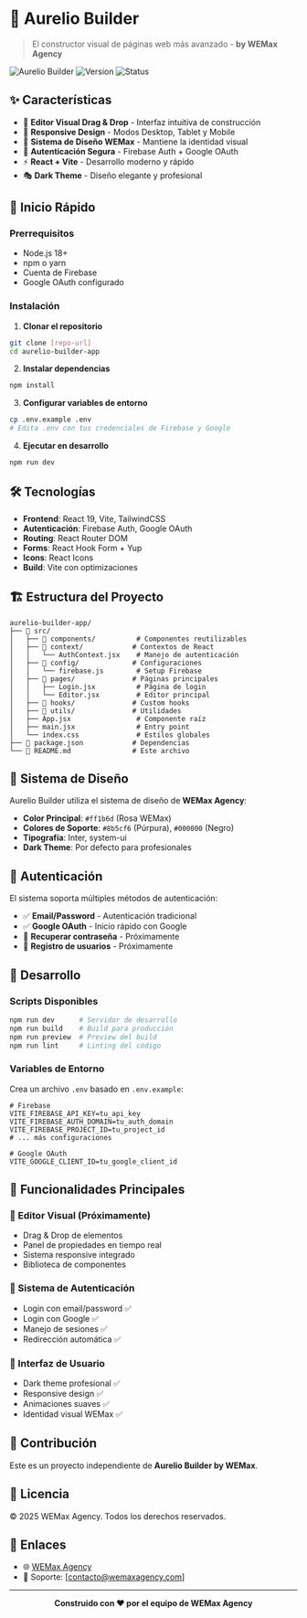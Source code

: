 # 🎨 Aurelio Builder

> El constructor visual de páginas web más avanzado - **by WEMax Agency**

![Aurelio Builder](https://img.shields.io/badge/Aurelio_Builder-v1.0.0-ff1b6d?style=for-the-badge&logo=data:image/svg+xml;base64,PHN2ZyB2aWV3Qm94PSIwIDAgMjQgMjQiIGZpbGw9ImN1cnJlbnRDb2xvciI+PHBhdGggZD0iTTEyIDJMMiA3TDEyIDEyTDIyIDdMMTIgMloiLz48cGF0aCBkPSJNMiAxN0wxMiAyMkwyMiAxNyIvPjxwYXRoIGQ9Ik0yIDEyTDEyIDE3TDIyIDEyIi8+PC9zdmc+)
![Version](https://img.shields.io/badge/version-1.0.0-blue?style=flat-square)
![Status](https://img.shields.io/badge/status-development-orange?style=flat-square)

## ✨ Características

- 🎯 **Editor Visual Drag & Drop** - Interfaz intuitiva de construcción
- 📱 **Responsive Design** - Modos Desktop, Tablet y Mobile
- 🎨 **Sistema de Diseño WEMax** - Mantiene la identidad visual
- 🔐 **Autenticación Segura** - Firebase Auth + Google OAuth
- ⚡ **React + Vite** - Desarrollo moderno y rápido
- 🎭 **Dark Theme** - Diseño elegante y profesional

## 🚀 Inicio Rápido

### Prerrequisitos
- Node.js 18+ 
- npm o yarn
- Cuenta de Firebase
- Google OAuth configurado

### Instalación

1. **Clonar el repositorio**
```bash
git clone [repo-url]
cd aurelio-builder-app
```

2. **Instalar dependencias**
```bash
npm install
```

3. **Configurar variables de entorno**
```bash
cp .env.example .env
# Edita .env con tus credenciales de Firebase y Google
```

4. **Ejecutar en desarrollo**
```bash
npm run dev
```

## 🛠️ Tecnologías

- **Frontend**: React 19, Vite, TailwindCSS
- **Autenticación**: Firebase Auth, Google OAuth
- **Routing**: React Router DOM
- **Forms**: React Hook Form + Yup
- **Icons**: React Icons
- **Build**: Vite con optimizaciones

## 🏗️ Estructura del Proyecto

```
aurelio-builder-app/
├── 📁 src/
│   ├── 📁 components/          # Componentes reutilizables
│   ├── 📁 context/            # Contextos de React
│   │   └── AuthContext.jsx    # Manejo de autenticación
│   ├── 📁 config/             # Configuraciones
│   │   └── firebase.js        # Setup Firebase
│   ├── 📁 pages/              # Páginas principales
│   │   ├── Login.jsx          # Página de login
│   │   └── Editor.jsx         # Editor principal
│   ├── 📁 hooks/              # Custom hooks
│   ├── 📁 utils/              # Utilidades
│   ├── App.jsx                # Componente raíz
│   ├── main.jsx               # Entry point
│   └── index.css              # Estilos globales
├── 📄 package.json            # Dependencias
└── 📄 README.md               # Este archivo
```

## 🎨 Sistema de Diseño

Aurelio Builder utiliza el sistema de diseño de **WEMax Agency**:

- **Color Principal**: `#ff1b6d` (Rosa WEMax)
- **Colores de Soporte**: `#8b5cf6` (Púrpura), `#000000` (Negro)
- **Tipografía**: Inter, system-ui
- **Dark Theme**: Por defecto para profesionales

## 🔐 Autenticación

El sistema soporta múltiples métodos de autenticación:

- ✅ **Email/Password** - Autenticación tradicional
- ✅ **Google OAuth** - Inicio rápido con Google
- 🔄 **Recuperar contraseña** - Próximamente
- 🔄 **Registro de usuarios** - Próximamente

## 🚧 Desarrollo

### Scripts Disponibles

```bash
npm run dev      # Servidor de desarrollo
npm run build    # Build para producción
npm run preview  # Preview del build
npm run lint     # Linting del código
```

### Variables de Entorno

Crea un archivo `.env` basado en `.env.example`:

```env
# Firebase
VITE_FIREBASE_API_KEY=tu_api_key
VITE_FIREBASE_AUTH_DOMAIN=tu_auth_domain
VITE_FIREBASE_PROJECT_ID=tu_project_id
# ... más configuraciones

# Google OAuth
VITE_GOOGLE_CLIENT_ID=tu_google_client_id
```

## 📱 Funcionalidades Principales

### 🎯 Editor Visual (Próximamente)
- Drag & Drop de elementos
- Panel de propiedades en tiempo real
- Sistema responsive integrado
- Biblioteca de componentes

### 🔑 Sistema de Autenticación
- Login con email/password ✅
- Login con Google ✅
- Manejo de sesiones ✅
- Redirección automática ✅

### 🎨 Interfaz de Usuario
- Dark theme profesional ✅
- Responsive design ✅
- Animaciones suaves ✅
- Identidad visual WEMax ✅

## 🤝 Contribución

Este es un proyecto independiente de **Aurelio Builder by WEMax**. 

## 📄 Licencia

© 2025 WEMax Agency. Todos los derechos reservados.

## 🔗 Enlaces

- 🌐 [WEMax Agency](https://wemaxagency.com/)
- 📧 Soporte: [contacto@wemaxagency.com]

---

<div align="center">
  
**Construido con ❤️ por el equipo de WEMax Agency**

</div>